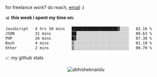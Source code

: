 for freelance work? do reach, [email](mailto:banietie3@gmail.com) :)

📊 **this week i spent my time on:**
<!--START_SECTION:waka-->

```txt
JavaScript   4 hrs 58 mins   ████████████████████▓░░░░   82.16 %
JSON         31 mins         ██░░░░░░░░░░░░░░░░░░░░░░░   08.63 %
PHP          26 mins         █▓░░░░░░░░░░░░░░░░░░░░░░░   07.30 %
Bash         4 mins          ▒░░░░░░░░░░░░░░░░░░░░░░░░   01.19 %
Other        2 mins          ▒░░░░░░░░░░░░░░░░░░░░░░░░   00.70 %
```

<!--END_SECTION:waka-->

📈 my github stats

<p align="center"> <img src="https://github-readme-stats.vercel.app/api?username=dbenny23&theme=dracula&show_icons=true&hide_border=true&count_private=true" alt="abhisheknaiidu" />
